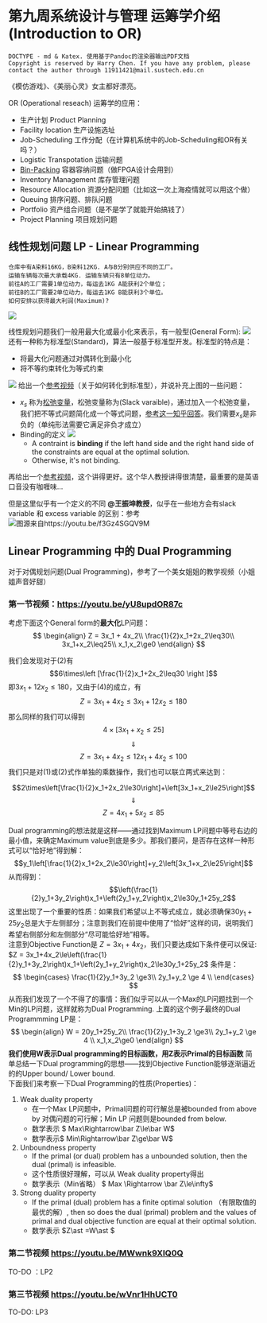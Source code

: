 # 第九周系统设计与管理 运筹学介绍 (Introduction to OR)
````
DOCTYPE - md & Katex. 使用基于Pandoc的渲染器输出PDF文档
Copyright is reserved by Harry Chen. If you have any problem, please contact the author through 11911421@mail.sustech.edu.cn
````


《模仿游戏》、《美丽心灵》女主都好漂亮。

OR (Operational reseach) 运筹学的应用：
+ 生产计划 Product Planning
+ Facility location 生产设施选址
+ Job-Scheduling 工作分配（在计算机系统中的Job-Scheduling和OR有关吗？）
+ Logistic Transpotation 运输问题
+ [Bin-Packing](https://en.wikipedia.org/wiki/Bin_packing_problem) 容器容纳问题（做FPGA设计会用到）
+ Inventory Management 库存管理问题
+ Resource Allocation 资源分配问题（比如这一次上海疫情就可以用这个做）
+ Queuing 排序问题、排队问题
+ Portfolio 资产组合问题（是不是学了就能开始搞钱了）
+ Project Planning 项目规划问题

## 线性规划问题 LP - Linear Programming

    仓库中有A染料16KG，B染料12KG. A与B分别供应不同的工厂。
    运输车辆每次最大承载4KG. 运输车辆只有8单位动力。
    前往A的工厂需要1单位动力，每运去1KG A能获利2个单位；
    前往B的工厂需要2单位动力，每运去1KG B能获利3个单位。
    如何安排以获得最大利润(Maximum)?

  ![](source/img/运输问题范例.png)
<br>

线性规划问题我们一般用最大化或最小化来表示，有一般型(General Form):
![](source/img/LP_General_Form.png)
还有一种称为标准型(Standard)，算法一般基于标准型开发。标准型的特点是：
+ 将最大化问题通过对偶转化到最小化
+ 将不等约束转化为等式约束

![](source/img/转化到标准型.png)
给出一个[参考视频](https://www.youtube.com/watch?v=4hp0mJgzmgc)（关于如何转化到标准型），并说补充上图的一些问题：
+ $x_s$ 称为[松弛变量](https://en.wikipedia.org/wiki/Slack_variable)，松弛变量称为(Slack varaible)，通过加入一个松弛变量，我们把不等式问题简化成一个等式问题，[参考这一知乎回答](https://www.zhihu.com/question/308189306/answer/1172147714)。我们需要$x_s$是非负的（单纯形法需要它满足非负才成立）
+ Binding的定义 ![](source/img/Slack_variable_binding_condition.png)
  + A contraint is **binding** if the left hand side and the right hand side of the constraints are equal at the optimal solution.
  + Otherwise, it's not binding.

再给出一个[参考视频](https://youtu.be/f3Gz4SGQV9M)，这个讲得更好。这个华人教授讲得很清楚，最重要的是英语口音没有咖喱味...

但是这里似乎有一个定义的不同 **@王振坤教授**，似乎在一些地方会有slack variable 和 excess variable 的区别：参考  
![](source/img/slack%20variable%20and%20excess%20variable.png '图源来自https://youtu.be/f3Gz4SGQV9M')
## Linear Programming 中的 Dual Programming 

对于对偶规划问题(Dual Programming)，参考了一个美女姐姐的教学视频（小姐姐声音好甜）

### 第一节视频：https://youtu.be/yU8updOR87c
考虑下面这个General form的**最大化**LP问题：
$$
    \begin{align}
    Z = 3x_1 + 4x_2\\
    \frac{1}{2}x_1+2x_2\leq30\\
    3x_1+x_2\leq25\\
    x_1,x_2\ge0
    \end{align}
$$

我们会发现对于(2)有 $$6\times\left [\frac{1}{2}x_1+2x_2\leq30 \right ]$$ 即$3x_1+12x_2\le180$，又由于(4)的成立，有$$Z=3x_1 + 4x_2\le3x_1+12x_2\le180$$
那么同样的我们可以得到
$$4\times\left[ 3x_1+x_2\leq25\right]$$ $$\Downarrow$$ $$Z=3x_1 + 4x_2\le12x_1+4x_2\le100$$
我们只是对(1)或(2)式作单独的乘数操作，我们也可以联立两式来达到：

$$2\times\left[\frac{1}{2}x_1+2x_2\le30\right]+\left[3x_1+x_2\le25\right]$$ $$\Downarrow$$ $$Z = 4x_1+5x_2\le85$$

Dual programming的想法就是这样——通过找到Maximum LP问题中等号右边的最小值，来确定Maximum value到底是多少。那我们要问，是否存在这样一种形式可以“恰好地”得到解：
$$y_1\left[\frac{1}{2}x_1+2x_2\le30\right]+y_2\left[3x_1+x_2\le25\right]$$
从而得到：
$$\left(\frac{1}{2}y_1+3y_2\right)x_1+\left(2y_1+y_2\right)x_2\le30y_1+25y_2$$
这里出现了一个重要的性质：如果我们希望以上不等式成立，就必须确保$30y_1+25y_2$总是大于左侧部分；注意到我们在前提中使用了“恰好”这样的词，说明我们希望右侧部分和左侧部分“尽可能恰好地”相等。  
注意到Objective Function是 $Z = 3x_1+4x_2$，我们只要达成如下条件便可以保证: 
$Z = 3x_1+4x_2\le\left(\frac{1}{2}y_1+3y_2\right)x_1+\left(2y_1+y_2\right)x_2\le30y_1+25y_2$
条件是：
$$
\begin{cases}
 \frac{1}{2}y_1+3y_2 \ge3\\
2y_1+y_2 \ge 4 \\
\end{cases}
$$
从而我们发现了一个不得了的事情：我们似乎可以从一个Max的LP问题找到一个Min的LP问题，这样就称为Dual Programming. 上面的这个例子最终的Dual Programmming LP是：
$$
\begin{align}
W = 20y_1+25y_2\\
 \frac{1}{2}y_1+3y_2 \ge3\\
2y_1+y_2 \ge 4 \\
x_1,x_2\ge0
\end{align}
$$
**我们使用W表示Dual programming的目标函数，用Z表示Primal的目标函数**
简单总结一下Dual programming的思想——找到Objective Function能够逐渐逼近的的Upper bound/ Lower bound.  
下面我们来考察一下Dual Programming的性质(Properties)：

1. Weak duality property
   + 在一个Max LP问题中，Primal问题的可行解总是被bounded from above by 对偶问题的可行解；Min LP 问题则是bounded from below.
   + 数学表示 $ Max\Rightarrow\bar Z\le\bar W$
   + 数学表示$ Min\Rightarrow\bar Z\ge\bar W$
2. Unboundness property
   + If the primal (or dual) problem has a unbounded solution, then the dual (primal) is infeasible.
   + 这个性质很好理解，可以从 Weak duality property得出
   + 数学表示（Min省略） $ Max \Rightarrow \bar Z\le\infty$
3. Strong duality property
     + If the primal (dual) problem has a finite optimal solution （有限取值的最优的解）, then so does the dual (primal) problem and the values of primal and dual objective function are equal at their optimal solution.
     + 数学表示  $Z\ast =W\ast $

### 第二节视频 https://youtu.be/MWwnk9XIQ0Q
TO-DO ：LP2
### 第三节视频 https://youtu.be/wVnr1HhUCT0
TO-DO: LP3
